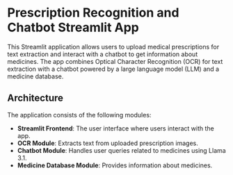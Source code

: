 # Prescription Recognition and Chatbot Streamlit App

This Streamlit application allows users to upload medical prescriptions for text extraction and interact with a chatbot to get information about medicines. The app combines Optical Character Recognition (OCR) for text extraction with a chatbot powered by a large language model (LLM) and a medicine database.

## Architecture

The application consists of the following modules:

- **Streamlit Frontend**: The user interface where users interact with the app.
- **OCR Module**: Extracts text from uploaded prescription images.
- **Chatbot Module**: Handles user queries related to medicines using Llama 3.1.
- **Medicine Database Module**: Provides information about medicines.
